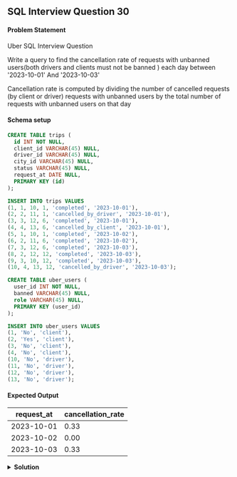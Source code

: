 ## SQL Interview Question 30

#### Problem Statement

<bold>Uber SQL Interview Question</bold>

Write a query to find the cancellation rate of requests with unbanned users(both drivers and clients must not be banned ) each day between '2023-10-01' And '2023-10-03'

Cancellation rate is computed by dividing the number of cancelled requests (by client or driver) requests with unbanned users by the total number of requests with unbanned users on that day

#### Schema setup

```sql
CREATE TABLE trips (
  id INT NOT NULL,
  client_id VARCHAR(45) NULL,
  driver_id VARCHAR(45) NULL,
  city_id VARCHAR(45) NULL,
  status VARCHAR(45) NULL,
  request_at DATE NULL,
  PRIMARY KEY (id)
);

INSERT INTO trips VALUES 
(1, 1, 10, 1, 'completed', '2023-10-01'),
(2, 2, 11, 1, 'cancelled_by_driver', '2023-10-01'),
(3, 3, 12, 6, 'completed', '2023-10-01'),
(4, 4, 13, 6, 'cancelled_by_client', '2023-10-01'),
(5, 1, 10, 1, 'completed', '2023-10-02'),
(6, 2, 11, 6, 'completed', '2023-10-02'),
(7, 3, 12, 6, 'completed', '2023-10-03'),
(8, 2, 12, 12, 'completed', '2023-10-03'),
(9, 3, 10, 12, 'completed', '2023-10-03'),
(10, 4, 13, 12, 'cancelled_by_driver', '2023-10-03');

CREATE TABLE uber_users (
  user_id INT NOT NULL,
  banned VARCHAR(45) NULL,
  role VARCHAR(45) NULL,
  PRIMARY KEY (user_id)
);

INSERT INTO uber_users VALUES 
(1, 'No', 'client'),
(2, 'Yes', 'client'),
(3, 'No', 'client'),
(4, 'No', 'client'),
(10, 'No', 'driver'),
(11, 'No', 'driver'),
(12, 'No', 'driver'),
(13, 'No', 'driver');
```

#### Expected Output

| request_at  | cancellation_rate |
|------------|------------------|
| 2023-10-01 | 0.33             |
| 2023-10-02 | 0.00             |
| 2023-10-03 | 0.33             |

<details>
<summary><strong>Solution</strong></summary>

```sql
SELECT
   t.request_at,
   ROUND(SUM(CASE WHEN t.status ='cancelled_by_client' OR status = 'cancelled_by_driver' THEN 1 ELSE 0 END)/
   COUNT(t.request_at),2) AS cancellation_rate
FROM trips t 
JOIN uber_users u1
ON u1.user_id = t.client_id
JOIN uber_users u2
ON u2.user_id = t.client_id
WHERE u1.banned = 'No' AND u2.banned = 'No'
GROUP BY t.request_at;
```
</details>
